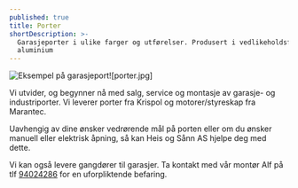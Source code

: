 ```yaml
---
published: true
title: Porter
shortDescription: >-
  Garasjeporter i ulike farger og utførelser. Produsert i vedlikeholdsfritt
  aluminium
---
```

![Eksempel på garasjeport]({{site.baseurl}}/content/media/porter.jpg)![porter.jpg]

Vi utvider, og begynner nå med salg, service og montasje av garasje- og industriporter. Vi leverer porter fra Krispol og motorer/styreskap fra Marantec.

Uavhengig av dine ønsker vedrørende mål på porten eller om du ønsker manuell eller elektrisk åpning, så kan Heis og Sånn AS hjelpe deg med dette.

Vi kan også levere gangdører til garasjer.
Ta kontakt med vår montør Alf på tlf [94024286](tel:94024286 "Ring 94024286") for en uforpliktende befaring.
